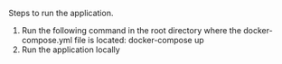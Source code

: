 Steps to run the application.
1. Run the following command in the root directory where the docker-compose.yml file is located:
  docker-compose up
2. Run the application locally
